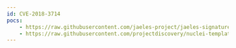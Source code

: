 ```yaml
---
id: CVE-2018-3714
pocs:
    - https://raw.githubusercontent.com/jaeles-project/jaeles-signatures/master/cves/nodejs-path-traversal-cve-2018-3714.yaml
    - https://raw.githubusercontent.com/projectdiscovery/nuclei-templates/master/cves/CVE-2018-3714.yaml
---
```

